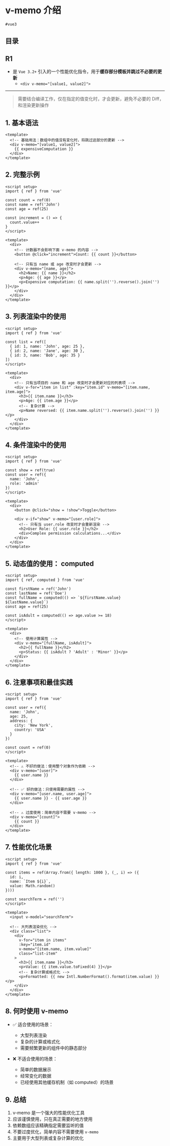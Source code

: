 
# v-memo 介绍

`#vue3` 


## 目录
<!-- toc -->
 ## R1 

- 是 `Vue 3.2+` 引入的一个性能优化指令，用于**缓存部分模板并跳过不必要的更新**
	- `<div v-memo="[value1, value2]">`


---


> 需要结合编译工作，仅在指定的值变化时，才会更新，避免不必要的 Diff，和渲染更新操作

## 1. **基本语法**

```vue
<template>
  <!-- 基础用法：数组中的值没有变化时，将跳过这部分的更新 -->
  <div v-memo="[value1, value2]">
    {{ expensiveComputation }}
  </div>
</template>
```

## 2. **完整示例**

```vue
<script setup>
import { ref } from 'vue'

const count = ref(0)
const name = ref('John')
const age = ref(25)

const increment = () => {
  count.value++
}
</script>

<template>
  <div>
    <!-- 计数器不会影响下面 v-memo 的内容 -->
    <button @click="increment">Count: {{ count }}</button>

    <!-- 只有当 name 或 age 改变时才会更新 -->
    <div v-memo="[name, age]">
      <h2>Name: {{ name }}</h2>
      <p>Age: {{ age }}</p>
      <p>Expensive computation: {{ name.split('').reverse().join('') }}</p>
    </div>
  </div>
</template>
```

## 3. **列表渲染中的使用**

```vue hl:13
<script setup>
import { ref } from 'vue'

const list = ref([
  { id: 1, name: 'John', age: 25 },
  { id: 2, name: 'Jane', age: 30 },
  { id: 3, name: 'Bob', age: 35 }
])
</script>

<template>
  <div>
    <!-- 只有当项目的 name 和 age 改变时才会更新对应的列表项 -->
    <div v-for="item in list" :key="item.id" v-memo="[item.name, item.age]">
      <h3>{{ item.name }}</h3>
      <p>Age: {{ item.age }}</p>
      <!-- 复杂计算 -->
      <p>Name reversed: {{ item.name.split('').reverse().join('') }}</p>
    </div>
  </div>
</template>
```

## 4. **条件渲染中的使用**

```vue
<script setup>
import { ref } from 'vue'

const show = ref(true)
const user = ref({
  name: 'John',
  role: 'admin'
})
</script>

<template>
  <div>
    <button @click="show = !show">Toggle</button>

    <div v-if="show" v-memo="[user.role]">
      <!-- 只有当 user.role 改变时才会重新渲染 -->
      <h2>User Role: {{ user.role }}</h2>
      <div>Complex permission calculations...</div>
    </div>
  </div>
</template>
```

## 5. **动态值的使用**： computed

```vue
<script setup>
import { ref, computed } from 'vue'

const firstName = ref('John')
const lastName = ref('Doe')
const fullName = computed(() => `${firstName.value} ${lastName.value}`)
const age = ref(25)

const isAdult = computed(() => age.value >= 18)
</script>

<template>
  <div>
    <!-- 使用计算属性 -->
    <div v-memo="[fullName, isAdult]">
      <h2>{{ fullName }}</h2>
      <p>Status: {{ isAdult ? 'Adult' : 'Minor' }}</p>
    </div>
  </div>
</template>
```

## 6. **注意事项和最佳实践**

```vue
<script setup>
import { ref } from 'vue'

const user = ref({
  name: 'John',
  age: 25,
  address: {
    city: 'New York',
    country: 'USA'
  }
})

const count = ref(0)
</script>

<template>
  <!-- ⚠️ 不好的做法：使用整个对象作为依赖 -->
  <div v-memo="[user]">
    {{ user.name }}
  </div>

  <!-- ✅ 好的做法：只使用需要的属性 -->
  <div v-memo="[user.name, user.age]">
    {{ user.name }} - {{ user.age }}
  </div>

  <!-- ⚠️ 过度使用：简单内容不需要 v-memo -->
  <div v-memo="[count]">
    {{ count }}
  </div>
</template>
```

## 7. **性能优化场景**

```vue
<script setup>
import { ref } from 'vue'

const items = ref(Array.from({ length: 1000 }, (_, i) => ({
  id: i,
  name: `Item ${i}`,
  value: Math.random()
})))

const searchTerm = ref('')
</script>

<template>
  <input v-model="searchTerm">
  
  <!-- 大列表渲染优化 -->
  <div class="list">
    <div
      v-for="item in items"
      :key="item.id"
      v-memo="[item.name, item.value]"
      class="list-item"
    >
      <h3>{{ item.name }}</h3>
      <p>Value: {{ item.value.toFixed(4) }}</p>
      <!-- 复杂计算或格式化 -->
      <p>Formatted: {{ new Intl.NumberFormat().format(item.value) }}</p>
    </div>
  </div>
</template>
```

## 8. **何时使用 v-memo**

- ✅ 适合使用的场景：
  - 大型列表渲染
  - 复杂的计算或格式化
  - 需要频繁更新的组件中的静态部分

- ❌ 不适合使用的场景：
  - 简单的数据展示
  - 经常变化的数据
  - 已经使用其他缓存机制（如 computed）的场景

## 9. 总结

1. v-memo 是一个强大的性能优化工具
2. 应该谨慎使用，只在真正需要的地方使用
3. 依赖数组应该精确指定需要监听的值
4. 不要过度优化，简单内容不需要使用 `v-memo`
5. 主要用于大型列表或复杂计算的优化
